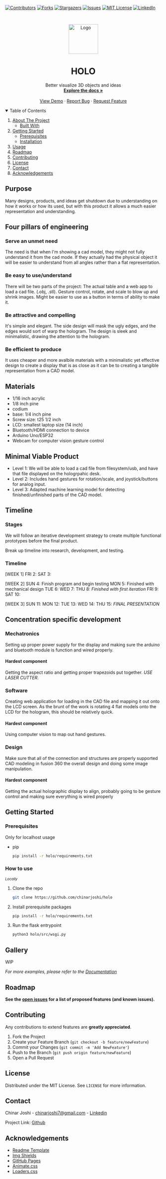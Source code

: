 [![Contributors][contributors-shield]][contributors-url]
[![Forks][forks-shield]][forks-url]
[![Stargazers][stars-shield]][stars-url]
[![Issues][issues-shield]][issues-url]
[![MIT License][license-shield]][license-url]
[![LinkedIn][linkedin-shield]][linkedin-url]

<!-- PROJECT LOGO -->
<br />

<p align="center">
  <a href="#">
    <img src="#" alt="Logo" width="95" height="95">
  </a>

  <h1 align="center">HOLO</h1>

  <p align="center">
    Better visualize 3D objects and ideas
    <br />
    <a href="https://github.com/chinarjoshi/holo"><strong>Explore the docs »</strong></a>
    <br />
    <br />
    <a href="#">View Demo</a>
    ·
    <a href="https://github.com/chinarjoshi/holo/issues">Report Bug</a>
    ·
    <a href="https://github.com/chinarjoshi/holo/issues">Request Feature</a>
  </p>
</p>

<!-- TABLE OF CONTENTS -->
<details open="open">
  <summary>Table of Contents</summary>
  <ol>
    <li>
      <a href="#about-the-project">About The Project</a>
      <ul>
        <li><a href="#built-with">Built With</a></li>
      </ul>
    </li>
    <li>
      <a href="#getting-started">Getting Started</a>
      <ul>
        <li><a href="#prerequisites">Prerequisites</a></li>
        <li><a href="#installation">Installation</a></li>
      </ul>
    </li>
    <li><a href="#usage">Usage</a></li>
    <li><a href="#roadmap">Roadmap</a></li>
    <li><a href="#contributing">Contributing</a></li>
    <li><a href="#license">License</a></li>
    <li><a href="#contact">Contact</a></li>
    <li><a href="#acknowledgements">Acknowledgements</a></li>
  </ol>
</details>

## Purpose

Many designs, products, and ideas get shutdown due to understanding on how it works or how its used, but with this product it allows a much easier representation and understanding.

## Four pillars of engineering

### Serve an unmet need
The need is that when I'm showing a cad model, they might not fully understand it from the cad mode. If they actually had the physical object it will be easier to understand from all angles rather than a flat representation.

### Be easy to use/understand
There will be two parts of the project: The actual table and a web app to load a cad file. (.obj, .stl). Gesture control, rotate, and scale to blow up and shrink images. Might be easier to use as a button in terms of ability to make it.

### Be attractive and compelling
It's simple and elegant. The side design will mask the ugly edges, and the edges would sort of warp the hologram. The design is sleek and minimalistic, drawing the attention to the hologram.

### Be efficient to produce
It uses cheaper and more avalbile materials with a minimalistic yet effective design to create a display that is as close as it can be to creating a tangible representation from a CAD model.


## Materials

- 1/16 inch acrylic
- 1/8 inch pine
- codium
- base: 1/4 inch pine
- Screw size: t25 1/2 inch
- LCD: smallest laptop size (14 inch)
- Bluetooth/HDMI connection to device
- Arduino Uno/ESP32
- Webcam for computer vision gesture control

## Minimal Viable Product
 - Level 1: We will be able to load a cad file from filesystem/usb, and have that file displayed on the hologrpahic desk.
 - Level 2: Includes hand gestures for rotation/scale, and joystick/buttons for analog input.
 - Level 3: Adapted machine learning model for detecting finished/unfinished parts of the CAD model.

## Timeline

### Stages
We will follow an iterative development strategy to create multiple functional prototypes before the final product.

Break up timeline into research, development, and testing.

### Timeline
[WEEK 1]
FRI 2:
SAT 3:

[WEEK 2]
SUN 4: Finish program and begin testing
MON 5: Finished with mechanical design
TUE 6:
WED 7:
THU 8: _Finished with first iteration_
FRI 9:
SAT 10:

[WEEK 3]
SUN 11:
MON 12:
TUE 13:
WED 14:
THU 15: _FINAL PRESENTATION_

## Concentration specific development

### Mechatronics
Setting up proper power supply for the display and making sure the arduino and bluetooth module is function and wired properly.
#### Hardest component
Getting the aspect ratio and getting proper trapezoids put together. _USE LASER CUTTER_.

### Software
Creating web application for loading in the CAD file and mapping it out onto the LCD screen. As the brunt of the work is rotating 4 flat models onto the LCD for the hologram, this should be relatively quick.
#### Hardest component
Using computer vision to map out hand gestures.

### Design
Make sure that all of the connection and structures are properly supported
CAD modeling in fusion 360 the overall design and doing some image manipulation.

#### Hardest component
Getting the actual holographic display to align, probably going to be gesture control and making sure everything is wired properly


## Getting Started

### Prerequisites
Only for localhost usage

* pip
  ```sh
  pip install -r holo/requirements.txt
  ```

### How to use

<small><i>Locally</i></small>
1. Clone the repo
   ```sh
   git clone https://github.com/chinarjoshi/holo
   ```
2. Install prerequisite packages
   ```sh
   pip install -r holo/requirements.txt
   ```
4. Run the flask entrypoint
   ```sh
   python3 holo/src/wsgi.py
   ```

<!-- USAGE EXAMPLES -->
## Gallery

WIP

_For more examples, please refer to the [Documentation](https://chinarjoshi.com/holo)_

<!-- ROADMAP -->
## Roadmap

__See the [open issues](https://github.com/chinarjoshi/holo/issues) for a list of proposed features (and known issues).__
<br>

<!-- CONTRIBUTING -->
## Contributing

Any contributions to extend features are **greatly appreciated**.

1. Fork the Project
2. Create your Feature Branch (`git checkout -b feature/newFeature`)
3. Commit your Changes (`git commit -m 'Add NewFeature'`)
4. Push to the Branch (`git push origin feature/newFeature`)
5. Open a Pull Request

<!-- LICENSE -->
## License

Distributed under the MIT License. See `LICENSE` for more information.


<!-- CONTACT -->
## Contact

Chinar Joshi - chinarjoshi7@gmail.com - [Linkedin](https://linkedin.com/in/chinar-joshi-905493207/)

Project Link: [Github](https://github.com/chinarjoshi/holo)


## Acknowledgements
* [Readme Template](https://github.com/othneildrew/Best-README-Template)
* [Img Shields](https://shields.io)
* [GitHub Pages](https://pages.github.com)
* [Animate.css](https://daneden.github.io/animate.css)
* [Loaders.css](https://connoratherton.com/loaders)

<!-- MARKDOWN LINKS & IMAGES -->
<!-- https://www.markdownguide.org/basic-syntax/#reference-style-links -->
[contributors-shield]: https://img.shields.io/github/contributors/chinarjoshi/holo?style=for-the-badge
[contributors-url]: https://github.com/chinarjoshi/holo/graphs/contributors
[forks-shield]: https://img.shields.io/github/forks/chinarjoshi/holo?style=for-the-badge
[forks-url]: https://github.com/chinarjoshi/holo/network/members
[stars-shield]: https://img.shields.io/github/stars/chinarjoshi/holo?style=for-the-badge
[stars-url]: https://github.com/chinarjoshi/holo/stargazers
[issues-shield]: https://img.shields.io/github/issues/chinarjoshi/holo?style=for-the-badge
[issues-url]: https://github.com/chinarjoshi/holo/issues
[license-shield]: https://img.shields.io/github/license/chinarjoshi/holo?style=for-the-badge
[license-url]: https://github.com/chinarjoshi/holo/blob/master/LICENSE
[linkedin-shield]: https://img.shields.io/badge/-LinkedIn-black.svg?style=for-the-badge&logo=linkedin&colorB=555
[linkedin-url]: https://www.linkedin.com/in/chinar-joshi-905493207/
[product-screenshot]: images/screenshot.png
